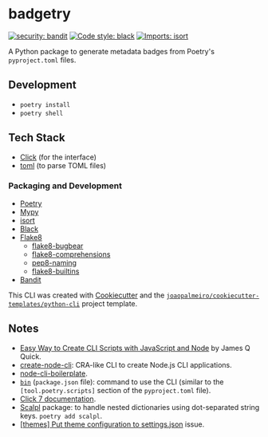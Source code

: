 # badgetry

[![security: bandit](https://img.shields.io/badge/security-bandit-yellow.svg)](https://github.com/PyCQA/bandit)
[![Code style: black](https://img.shields.io/badge/code%20style-black-000000.svg)](https://github.com/psf/black)
[![Imports: isort](https://img.shields.io/badge/%20imports-isort-%231674b1?style=flat&labelColor=ef8336)](https://pycqa.github.io/isort/)

A Python package to generate metadata badges from Poetry's `pyproject.toml` files.

## Development

- `poetry install`
- `poetry shell`

## Tech Stack

- [Click](https://click.palletsprojects.com/) (for the interface)
- [toml](https://github.com/uiri/toml) (to parse TOML files)

### Packaging and Development

- [Poetry](https://python-poetry.org/)
- [Mypy](http://mypy-lang.org/)
- [isort](https://pycqa.github.io/isort/)
- [Black](https://github.com/psf/black)
- [Flake8](https://flake8.pycqa.org/)
  - [flake8-bugbear](https://github.com/PyCQA/flake8-bugbear)
  - [flake8-comprehensions](https://github.com/adamchainz/flake8-comprehensions)
  - [pep8-naming](https://github.com/PyCQA/pep8-naming)
  - [flake8-builtins](https://github.com/gforcada/flake8-builtins)
- [Bandit](https://bandit.readthedocs.io/)

This CLI was created with [Cookiecutter](https://github.com/audreyr/cookiecutter) and the [`joaopalmeiro/cookiecutter-templates/python-cli`](https://github.com/joaopalmeiro/cookiecutter-templates) project template.

## Notes

- [Easy Way to Create CLI Scripts with JavaScript and Node](https://youtu.be/dfTpFFZwazI) by James Q Quick.
- [create-node-cli](https://github.com/ahmadawais/create-node-cli): CRA-like CLI to create Node.js CLI applications.
- [node-cli-boilerplate](https://github.com/sindresorhus/node-cli-boilerplate).
- [`bin`](https://docs.npmjs.com/cli/v8/configuring-npm/package-json#bin) (`package.json` file): command to use the CLI (similar to the `[tool.poetry.scripts]` section of the `pyproject.toml` file).
- [Click 7 documentation](https://click.palletsprojects.com/en/7.x/).
- [Scalpl](https://github.com/ducdetronquito/scalpl) package: to handle nested dictionaries using dot-separated string keys. `poetry add scalpl`.
- [[themes] Put theme configuration to settings.json](https://github.com/microsoft/vscode/issues/7358#issuecomment-281312985) issue.
